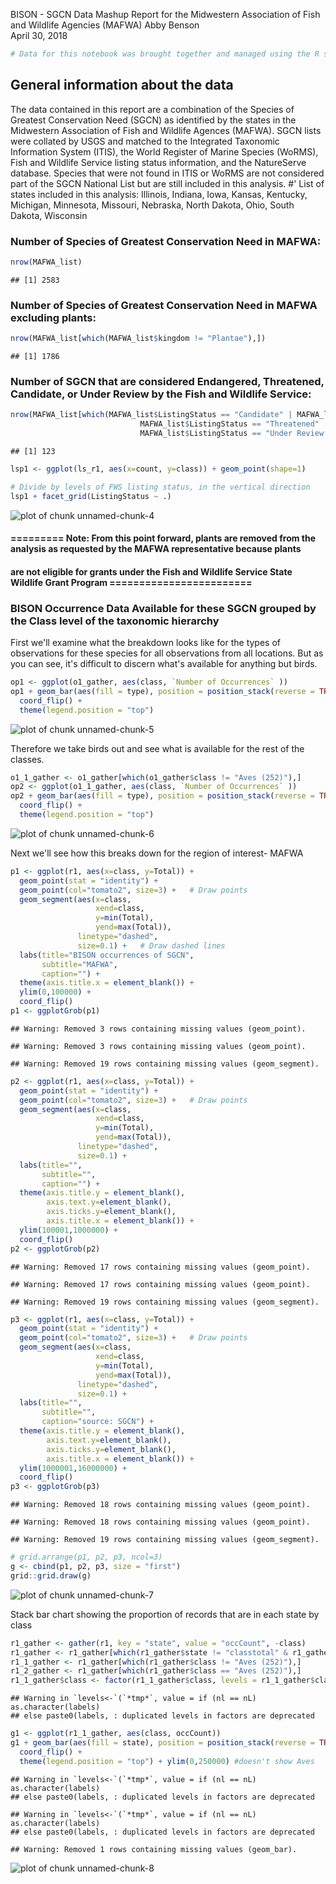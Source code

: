 BISON - SGCN Data Mashup Report for the Midwestern Association of Fish and Wildlife Agencies (MAFWA)
Abby Benson  
April 30, 2018  


```r
# Data for this notebook was brought together and managed using the R script MAFWA_SGCN_Analysis.R
```

## General information about the data
The data contained in this report are a combination of the Species of Greatest Conservation Need (SGCN) as identified by the states in the
Midwestern Association of Fish and Wildlife Agences (MAFWA). SGCN lists were collated by USGS and matched to the Integrated 
Taxonomic Information System (ITIS), the World Register of Marine Species (WoRMS), Fish and Wildlife Service listing status information, 
and the NatureServe database. Species that were not found in ITIS or WoRMS are not considered part of the SGCN National List but are still 
included in this analysis.
#' List of states included in this analysis: Illinois, Indiana, Iowa, Kansas, Kentucky, Michigan, Minnesota, Missouri, Nebraska, North Dakota,
Ohio, South Dakota, Wisconsin




### Number of Species of Greatest Conservation Need in MAFWA:


```r
nrow(MAFWA_list)
```

```
## [1] 2583
```


### Number of Species of Greatest Conservation Need in MAFWA excluding plants:


```r
nrow(MAFWA_list[which(MAFWA_list$kingdom != "Plantae"),])
```

```
## [1] 1786
```


### Number of SGCN that are considered Endangered, Threatened, Candidate, or Under Review by the Fish and Wildlife Service:


```r
nrow(MAFWA_list[which(MAFWA_list$ListingStatus == "Candidate" | MAFWA_list$ListingStatus == "Endangered" | 
                             MAFWA_list$ListingStatus == "Threatened" | 
                             MAFWA_list$ListingStatus == "Under Review in the Candidate or Petition Process"),])
```

```
## [1] 123
```

```r
lsp1 <- ggplot(ls_r1, aes(x=count, y=class)) + geom_point(shape=1)

# Divide by levels of FWS listing status, in the vertical direction
lsp1 + facet_grid(ListingStatus ~ .)
```

![plot of chunk unnamed-chunk-4](https://github.com/albenson-usgs/sgcn_bison_bap/blob/master/MAFWA_SGCN_Analysis_Notebook_chunk3plot.png)

#### ========= Note: From this point forward, plants are removed from the analysis as requested by the MAFWA representative because plants 
####                 are not eligible for grants under the Fish and Wildlife Service State Wildlife Grant Program ========================



### BISON Occurrence Data Available for these SGCN grouped by the Class level of the taxonomic hierarchy
First we'll examine what the breakdown looks like for the types of observations for these species for all observations from all locations.
But as you can see, it's difficult to discern what's available for anything but birds.


```r
op1 <- ggplot(o1_gather, aes(class, `Number of Occurrences` ))
op1 + geom_bar(aes(fill = type), position = position_stack(reverse = TRUE), stat = "identity") +
  coord_flip() +
  theme(legend.position = "top") 
```

![plot of chunk unnamed-chunk-5](https://github.com/albenson-usgs/sgcn_bison_bap/blob/master/MAFWA_SGCN_Analysis_Notebook_chunk4plot.png)

Therefore we take birds out and see what is available for the rest of the classes.


```r
o1_1_gather <- o1_gather[which(o1_gather$class != "Aves (252)"),]
op2 <- ggplot(o1_1_gather, aes(class, `Number of Occurrences` ))
op2 + geom_bar(aes(fill = type), position = position_stack(reverse = TRUE), stat = "identity") +
  coord_flip() +
  theme(legend.position = "top") 
```

![plot of chunk unnamed-chunk-6](https://github.com/albenson-usgs/sgcn_bison_bap/blob/master/MAFWA_SGCN_Analysis_Notebook_chunk5plot.png)

Next we'll see how this breaks down for the region of interest- MAFWA


```r
p1 <- ggplot(r1, aes(x=class, y=Total)) + 
  geom_point(stat = "identity") +
  geom_point(col="tomato2", size=3) +   # Draw points
  geom_segment(aes(x=class, 
                   xend=class, 
                   y=min(Total), 
                   yend=max(Total)), 
               linetype="dashed", 
               size=0.1) +   # Draw dashed lines
  labs(title="BISON occurrences of SGCN", 
       subtitle="MAFWA", 
       caption="") +  
  theme(axis.title.x = element_blank()) +
  ylim(0,100000) +
  coord_flip()
p1 <- ggplotGrob(p1)
```

```
## Warning: Removed 3 rows containing missing values (geom_point).

## Warning: Removed 3 rows containing missing values (geom_point).
```

```
## Warning: Removed 19 rows containing missing values (geom_segment).
```

```r
p2 <- ggplot(r1, aes(x=class, y=Total)) + 
  geom_point(stat = "identity") +
  geom_point(col="tomato2", size=3) +   # Draw points
  geom_segment(aes(x=class, 
                   xend=class, 
                   y=min(Total), 
                   yend=max(Total)), 
               linetype="dashed", 
               size=0.1) + 
  labs(title="", 
       subtitle="", 
       caption="") + 
  theme(axis.title.y = element_blank(),
        axis.text.y=element_blank(),
        axis.ticks.y=element_blank(),
        axis.title.x = element_blank()) +
  ylim(100001,1000000) +
  coord_flip()
p2 <- ggplotGrob(p2)
```

```
## Warning: Removed 17 rows containing missing values (geom_point).
```

```
## Warning: Removed 17 rows containing missing values (geom_point).
```

```
## Warning: Removed 19 rows containing missing values (geom_segment).
```

```r
p3 <- ggplot(r1, aes(x=class, y=Total)) + 
  geom_point(stat = "identity") +
  geom_point(col="tomato2", size=3) +   # Draw points
  geom_segment(aes(x=class, 
                   xend=class, 
                   y=min(Total), 
                   yend=max(Total)), 
               linetype="dashed", 
               size=0.1) +
  labs(title="", 
       subtitle="", 
       caption="source: SGCN") + 
  theme(axis.title.y = element_blank(),
        axis.text.y=element_blank(),
        axis.ticks.y=element_blank(),
        axis.title.x = element_blank()) +
  ylim(1000001,16000000) + 
  coord_flip()
p3 <- ggplotGrob(p3)
```

```
## Warning: Removed 18 rows containing missing values (geom_point).
```

```
## Warning: Removed 18 rows containing missing values (geom_point).
```

```
## Warning: Removed 19 rows containing missing values (geom_segment).
```

```r
# grid.arrange(p1, p2, p3, ncol=3)
g <- cbind(p1, p2, p3, size = "first")
grid::grid.draw(g)
```

![plot of chunk unnamed-chunk-7](https://github.com/albenson-usgs/sgcn_bison_bap/blob/master/MAFWA_SGCN_Analysis_Notebook_chunk6plot.png)


Stack bar chart showing the proportion of records that are in each state by class


```r
r1_gather <- gather(r1, key = "state", value = "occCount", -class)
r1_gather <- r1_gather[which(r1_gather$state != "classtotal" & r1_gather$state != "Total"),]
r1_1_gather <- r1_gather[which(r1_gather$class != "Aves (252)"),]
r1_2_gather <- r1_gather[which(r1_gather$class == "Aves (252)"),]
r1_1_gather$class <- factor(r1_1_gather$class, levels = r1_1_gather$class[order(r1$Total)])
```

```
## Warning in `levels<-`(`*tmp*`, value = if (nl == nL) as.character(labels)
## else paste0(labels, : duplicated levels in factors are deprecated
```

```r
g1 <- ggplot(r1_1_gather, aes(class, occCount))
g1 + geom_bar(aes(fill = state), position = position_stack(reverse = TRUE), stat = "identity") +
  coord_flip() +
  theme(legend.position = "top") + ylim(0,250000) #doesn't show Aves
```

```
## Warning in `levels<-`(`*tmp*`, value = if (nl == nL) as.character(labels)
## else paste0(labels, : duplicated levels in factors are deprecated

## Warning in `levels<-`(`*tmp*`, value = if (nl == nL) as.character(labels)
## else paste0(labels, : duplicated levels in factors are deprecated
```

```
## Warning: Removed 1 rows containing missing values (geom_bar).
```

![plot of chunk unnamed-chunk-8](https://github.com/albenson-usgs/sgcn_bison_bap/blob/master/MAFWA_SGCN_Analysis_Notebook_chunk7plot.png)

